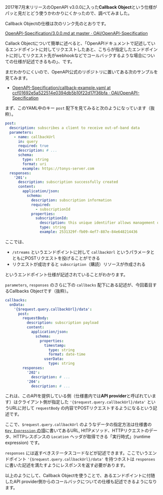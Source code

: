<!-- OpenAPI v3.0.0のCallback Objectについて調べた -->

2017年7月末リリースのOpenAPI v3.0.0に入った**Callback Object**という仕様がパッと見だとどう使うかわかりにくかったので、調べてみました。

Callback Objectの仕様は次のリンク先のとおりです。

[OpenAPI-Specification/3.0.0.md at master · OAI/OpenAPI-Specification](https://github.com/OAI/OpenAPI-Specification/blob/master/versions/3.0.0.md#callback-object)

Callack Objectについて簡単に述べると、「OpenAPIドキュメントで記述しているエンドポイントに対してリクエストしたあと、こちらが指定したエンドポイントに対してリクエスト先がwebhookなどでコールバックするような場合についての仕様が記述できるもの」、です。

まだわかりにくいので、OpenAPI公式のリポジトリに置いてある次のサンプルを見てみます。

- [OpenAPI-Specification/callback-example.yaml at ccf01692e5a522514e0394db5b10f22d17f36bfa · OAI/OpenAPI-Specification](https://github.com/OAI/OpenAPI-Specification/blob/ccf01692e5a522514e0394db5b10f22d17f36bfa/examples/v3.0/callback-example.yaml)

まず、このYAML中のキー `post` 配下を見てみると次のようになっています（抜粋）。

```yaml
post:
  description: subscribes a client to receive out-of-band data
  parameters:
    - name: callbackUrl
      in: query
      required: true
      description: # ...
      schema:
        type: string
        format: uri
        example: https://tonys-server.com
  responses:
    '201':
      description: subscription successfully created
      content:
        application/json:
          schema:
            description: subscription information
            required:
              - subscriptionId
            properties:
              subscriptionId:
                description: this unique identifier allows management of the subscription
                type: string
                example: 2531329f-fb09-4ef7-887e-84e648214436
```

ここでは、

- `/streams` というエンドポイントに対して `callbackUrl` というパラメータとともにPOSTリクエストを投げることができる
- リクエストが成功すると `subscription`（購読）リソースが作成される

というエンドポイント仕様が記述されていることがわかります。

`parameters`, `responses` のさらに下の `callbacks` 配下にある記述が、今回着目するCallbacks Objectです（抜粋）。

```yaml
callbacks:
  onData:
    '{$request.query.callbackUrl}/data':
      post:
        requestBody:
          description: subscription payload
          content:
            application/json:
              schema:
                properties:
                  timestamp:
                    type: string
                    format: date-time
                  userData:
                    type: string
        responses:
          '202':
            description: # ...
          '204':
            description: # ...
```

これは、このAPIを提供している側（仕様書内では**API provider**と呼ばれています）はクライアント側が指定した `'{$request.query.callbackUrl}/data'` というURLに対して `requestBody` の内容でPOSTリクエストするようになるという記述です。

ここで、`$request.query.callbackUrl` のようなデータの指定方法は仕様書の [`Key Expression` の項](https://github.com/OAI/OpenAPI-Specification/blob/master/versions/3.0.0.md#key-expression)に書いてあるURL, HtTPメソッド、HTTPリクエストのデータ、HTTPレスポンスの `Location` ヘッダが取得できる「実行時式」(runtime expression) です。

`responses` には返すべきステータスコードなどが記述できます。ここでいうエンドポイント `'{$request.query.callbackUrl}/data'` を持つホストは `responses` に書いた記述を満たすようにレスポンスを返す必要があります。

以上のようにして、Callback Objectを使うことで、あるエンドポイントに付随したAPI provider側からのコールバックについての仕様も記述できるようになります。
